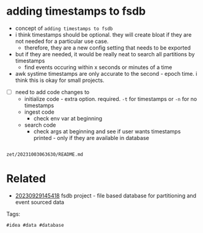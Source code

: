 # adding timestamps to fsdb

- concept of `adding timestamps to fsdb`
- i think timestamps should be optional. they will create bloat if they are not needed for a particular use case.
  - therefore, they are a new config setting that needs to be exported
- but if they are needed, it would be really neat to search all partitions by timestamps
  - find events occuring within x seconds or minutes of a time
- awk systime timestamps are only accurate to the second - epoch time. i think this is okay for small projects.
- [ ] need to add code changes to
  - initialize code - extra option. required. `-t` for timestamps or `-n` for no timestamps
  - ingest code
    - check env var at beginning
  - search code
    - check args at beginning and see if user wants timestamps printed - only if they are available in database

```
```

` zet/20231003063630/README.md `

# Related

- [20230929145418](/zet/20230929145418/README.md) fsdb project - file based database for partitioning and event sourced data

Tags:

    #idea #data #database
